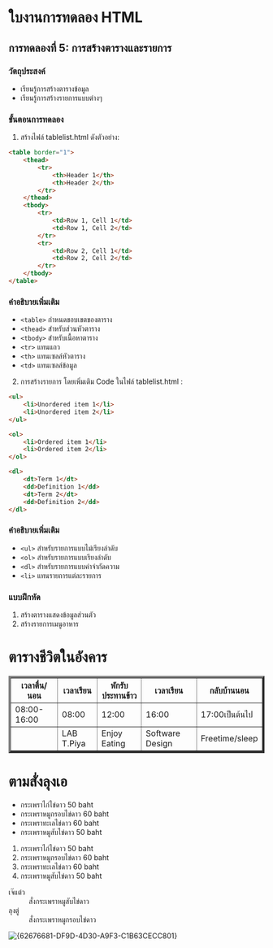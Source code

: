 # ใบงานการทดลอง HTML

## การทดลองที่ 5: การสร้างตารางและรายการ
### วัตถุประสงค์
- เรียนรู้การสร้างตารางข้อมูล
- เรียนรู้การสร้างรายการแบบต่างๆ

### ขั้นตอนการทดลอง
1. สร้างไฟล์ tablelist.html ดังตัวอย่าง:
```html
<table border="1">
    <thead>
        <tr>
            <th>Header 1</th>
            <th>Header 2</th>
        </tr>
    </thead>
    <tbody>
        <tr>
            <td>Row 1, Cell 1</td>
            <td>Row 1, Cell 2</td>
        </tr>
        <tr>
            <td>Row 2, Cell 1</td>
            <td>Row 2, Cell 2</td>
        </tr>
    </tbody>
</table>
```

### คำอธิบายเพิ่มเติม
- `<table>` กำหนดขอบเขตของตาราง
- `<thead>` สำหรับส่วนหัวตาราง
- `<tbody>` สำหรับเนื้อหาตาราง
- `<tr>` แทนแถว
- `<th>` แทนเซลล์หัวตาราง
- `<td>` แทนเซลล์ข้อมูล

2. การสร้างรายการ โดยเพิ่มเติม Code ในไฟล์ tablelist.html :
```html
<ul>
    <li>Unordered item 1</li>
    <li>Unordered item 2</li>
</ul>

<ol>
    <li>Ordered item 1</li>
    <li>Ordered item 2</li>
</ol>

<dl>
    <dt>Term 1</dt>
    <dd>Definition 1</dd>
    <dt>Term 2</dt>
    <dd>Definition 2</dd>
</dl>
```

### คำอธิบายเพิ่มเติม
- `<ul>` สำหรับรายการแบบไม่เรียงลำดับ
- `<ol>` สำหรับรายการแบบเรียงลำดับ
- `<dl>` สำหรับรายการแบบคำจำกัดความ
- `<li>` แทนรายการแต่ละรายการ

### แบบฝึกหัด
1. สร้างตารางแสดงข้อมูลส่วนตัว
2. สร้างรายการเมนูอาหาร

<table border="4">
    <h1>ตารางชีวิตในอังคาร</h1>
    <thead>
        <tr>
            <th>เวลาตื่น/นอน</th>
            <th>เวลาเรียน</th>
            <th>พักรับประทานข้าว</th>
            <th>เวลาเรียน</th>
            <th>กลับบ้านนอน</th>
        </tr>
    </thead>
    <tbody>
        <tr>
            <td>08:00-16:00</td>
            <td>08:00</td>
            <td>12:00</td>
            <td>16:00</td>
            <td>17:00เป็นต้นไป</td>
        </tr>
        <tr>
            <td></td>
            <td>LAB T.Piya</td>
            <td>Enjoy Eating</td>
            <td>Software Design</td>
            <td>Freetime/sleep</td>
        </tr>
    </tbody>
</table>
<h1>ตามสั่งลุงเอ</h1>
<ul>
    <li>กระเพราไก่ไข่ดาว 50 baht</li>
    <li>กระเพราหมูกรอบไข่ดาว 60 baht</li>
    <li>กระเพราทะเลไข่ดาว 60 baht</li>
    <li>กระเพราหมูสับไข่ดาว 50 baht</li>
</ul>

<ol>
    <li>กระเพราไก่ไข่ดาว 50 baht</li>
    <li>กระเพราหมูกรอบไข่ดาว 60 baht</li>
    <li>กระเพราทะเลไข่ดาว 60 baht</li>
    <li>กระเพราหมูสับไข่ดาว 50 baht</li>
</ol>

<dl>
    <dt>เจ๊แต๋ว</dt>
    <dd>สั่งกระเพราหมูสับไข่ดาว</dd>
    <dt>ลุงตู่</dt>
    <dd>สั่งกระเพราหมูกรอบไข่ดาว</dd>
</dl>

![{62676681-DF9D-4D30-A9F3-C1B63CECC801}](https://github.com/user-attachments/assets/d6121bcc-9213-4747-a8ac-a9d21c06a195)



